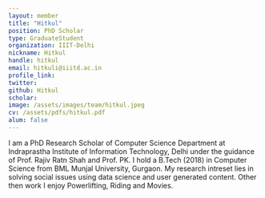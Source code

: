 ```yaml
---
layout: member
title: "Hitkul"
position: PhD Scholar
type: GraduateStudent
organization: IIIT-Delhi
nickname: Hitkul
handle: hitkul
email: hitkuli@iiitd.ac.in
profile_link: 
twitter:
github: Hitkul
scholar: 
image: /assets/images/team/hitkul.jpeg
cv: /assets/pdfs/hitkul.pdf
alum: false
---
```


I am a PhD Research Scholar of Computer Science Department at Indraprastha Institute of Information Technology, Delhi under the guidance of Prof. Rajiv Ratn Shah and Prof. PK. I hold a B.Tech (2018) in Computer Science from BML Munjal University, Gurgaon. My research intreset lies in solving social issues using data science and user generated content. Other then work I enjoy Powerlifting, Riding and Movies.
